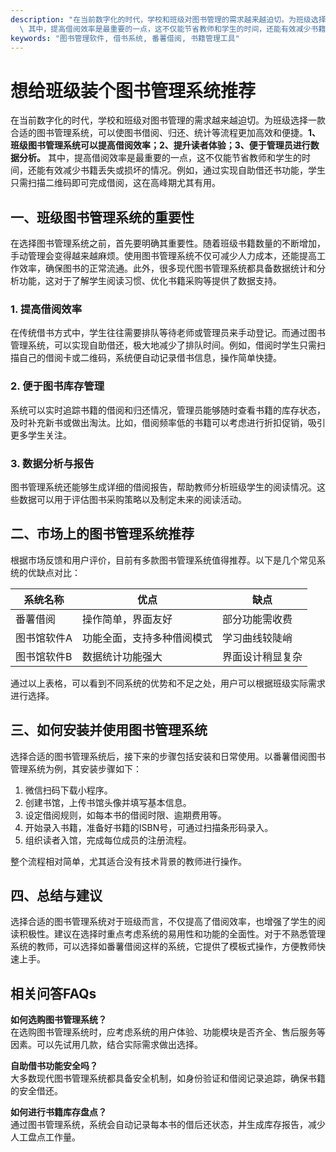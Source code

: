 ```yaml
---
description: "在当前数字化的时代，学校和班级对图书管理的需求越来越迫切。为班级选择一款合适的图书管理系统，可以使图书借阅、归还、统计等流程更加高效和便捷。**1、班级图书管理系统可以提高借阅效率；2、提升读者体验；3、便于管理员进行数据分析。**\
  \ 其中，提高借阅效率是最重要的一点，这不仅能节省教师和学生的时间，还能有效减少书籍丢失或损坏的情况。例如，通过实现自助借还书功能，学生只需扫描二维码即可完成借阅，这在高峰期尤其有用。"
keywords: "图书管理软件, 借书系统, 番薯借阅, 书籍管理工具"
---
```

# 想给班级装个图书管理系统推荐

在当前数字化的时代，学校和班级对图书管理的需求越来越迫切。为班级选择一款合适的图书管理系统，可以使图书借阅、归还、统计等流程更加高效和便捷。**1、班级图书管理系统可以提高借阅效率；2、提升读者体验；3、便于管理员进行数据分析。** 其中，提高借阅效率是最重要的一点，这不仅能节省教师和学生的时间，还能有效减少书籍丢失或损坏的情况。例如，通过实现自助借还书功能，学生只需扫描二维码即可完成借阅，这在高峰期尤其有用。

## **一、班级图书管理系统的重要性**

在选择图书管理系统之前，首先要明确其重要性。随着班级书籍数量的不断增加，手动管理会变得越来越麻烦。使用图书管理系统不仅可减少人力成本，还能提高工作效率，确保图书的正常流通。此外，很多现代图书管理系统都具备数据统计和分析功能，这对于了解学生阅读习惯、优化书籍采购等提供了数据支持。

### **1. 提高借阅效率**

在传统借书方式中，学生往往需要排队等待老师或管理员来手动登记。而通过图书管理系统，可以实现自助借还，极大地减少了排队时间。例如，借阅时学生只需扫描自己的借阅卡或二维码，系统便自动记录借书信息，操作简单快捷。

### **2. 便于图书库存管理**

系统可以实时追踪书籍的借阅和归还情况，管理员能够随时查看书籍的库存状态，及时补充新书或做出淘汰。比如，借阅频率低的书籍可以考虑进行折扣促销，吸引更多学生关注。

### **3. 数据分析与报告**

图书管理系统还能够生成详细的借阅报告，帮助教师分析班级学生的阅读情况。这些数据可以用于评估图书采购策略以及制定未来的阅读活动。

## **二、市场上的图书管理系统推荐**

根据市场反馈和用户评价，目前有多款图书管理系统值得推荐。以下是几个常见系统的优缺点对比：

| 系统名称         | 优点                           | 缺点                       |
|------------------|-------------------------------|----------------------------|
| 番薯借阅          | 操作简单，界面友好           | 部分功能需收费             |
| 图书馆软件A       | 功能全面，支持多种借阅模式   | 学习曲线较陡峭             |
| 图书馆软件B       | 数据统计功能强大             | 界面设计稍显复杂           |

通过以上表格，可以看到不同系统的优势和不足之处，用户可以根据班级实际需求进行选择。

## **三、如何安装并使用图书管理系统**

选择合适的图书管理系统后，接下来的步骤包括安装和日常使用。以番薯借阅图书管理系统为例，其安装步骤如下：

1. 微信扫码下载小程序。
2. 创建书馆，上传书馆头像并填写基本信息。
3. 设定借阅规则，如每本书的借阅时限、逾期费用等。
4. 开始录入书籍，准备好书籍的ISBN号，可通过扫描条形码录入。
5. 组织读者入馆，完成每位成员的注册流程。

整个流程相对简单，尤其适合没有技术背景的教师进行操作。

## **四、总结与建议**

选择合适的图书管理系统对于班级而言，不仅提高了借阅效率，也增强了学生的阅读积极性。建议在选择时重点考虑系统的易用性和功能的全面性。对于不熟悉管理系统的教师，可以选择如番薯借阅这样的系统，它提供了模板式操作，方便教师快速上手。

## 相关问答FAQs

**如何选购图书管理系统？**  
在选购图书管理系统时，应考虑系统的用户体验、功能模块是否齐全、售后服务等因素。可以先试用几款，结合实际需求做出选择。

**自助借书功能安全吗？**  
大多数现代图书管理系统都具备安全机制，如身份验证和借阅记录追踪，确保书籍的安全借还。

**如何进行书籍库存盘点？**  
通过图书管理系统，系统会自动记录每本书的借后还状态，并生成库存报告，减少人工盘点工作量。
